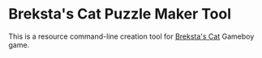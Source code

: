# Breksta's Cat Puzzle Maker Tool

This is a resource command-line creation tool for [Breksta's Cat](https://github.com/NotImplementedLife/brekstascat/tree/master) Gameboy game.